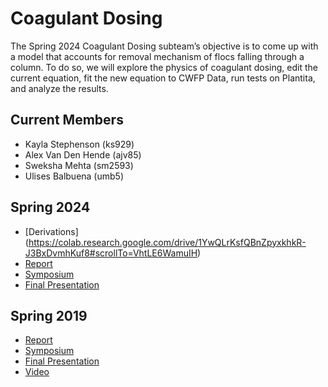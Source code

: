 # Coagulant Dosing 
The Spring 2024 Coagulant Dosing subteam’s objective is to come up with a model that accounts for removal mechanism of flocs falling through a column.
To do so, we will explore the physics of coagulant dosing, edit the current equation, fit the new equation to CWFP Data, run tests on Plantita, and analyze the results.

## Current Members 
* Kayla Stephenson (ks929)
* Alex Van Den Hende (ajv85)
* Sweksha Mehta (sm2593)
* Ulises Balbuena (umb5)

## Spring 2024
* [Derivations] (https://colab.research.google.com/drive/1YwQLrKsfQBnZpyxkhkR-J3BxDvmhKuf8#scrollTo=VhtLE6WamuIH)
* [Report]()
* [Symposium](https://docs.google.com/presentation/d/1o__UwZto8m9bd4Zb2VldhDXe3LF79g3E9S2M3_9BVq0/edit?usp=sharing)
* [Final Presentation](https://cornellprod-my.sharepoint.com/:p:/r/personal/ks929_cornell_edu/Documents/SP24%20Coagulant%20Dosing.pptx?d=wbe2e3add736e4d03b83be36fab73f0e3&csf=1&web=1&e=vRVh3A)


## Spring 2019
* [Report](https://github.com/AguaClara/coagulent_dose_response/blob/master/Final_Report_Draft_UPA_Coagulant%20(3).ipynb)
* [Symposium](https://docs.google.com/presentation/d/1dVlVuRTzcdeqtzu9DQawzd2ZevpWPfZ2GvQv3ysUJts/edit?usp=sharing)
* [Final Presentation](https://docs.google.com/presentation/d/17R9R3yaxf0KFc-gN-TxP1hMPx_3xMuoKo7blyDR1--c/edit?usp=sharing)
* [Video](https://www.youtube.com/watch?v=pupIdx8HcZU&list=PLhsGtpY8ipdbPRIXbSapShc0mjhFR_Nzr&index=8&t=310s)
